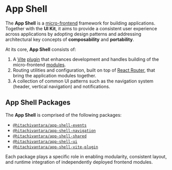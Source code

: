 # App Shell

The **App Shell** is a [micro-frontend](https://micro-frontends.org) framework for building applications.  
Together with the **UI Kit**, it aims to provide a consistent user experience across applications by adopting design patterns and addressing architectural key concepts of **composability** and **portability**.

At its core, **App Shell** consists of:

1. A [Vite](https://vite.dev) [plugin](https://github.com/lumada-design/hv-uikit-react/tree/master/packages/app-shell-vite-plugin) that enhances development and handles building of the micro-frontend [modules](https://developer.mozilla.org/en-US/docs/Web/JavaScript/Guide/Modules).
2. Routing utilities and configuration, built on top of [React Router](https://reactrouter.com), that bring the application modules together.
3. A collection of common UI patterns such as the navigation system (header, vertical navigation) and notifications.

## App Shell Packages

The **App Shell** is comprised of the following packages:

- [`@hitachivantara/app-shell-events`](https://npm.im/@hitachivantara/app-shell-events)
- [`@hitachivantara/app-shell-navigation`](https://npm.im/@hitachivantara/app-shell-navigation)
- [`@hitachivantara/app-shell-shared`](https://npm.im/@hitachivantara/app-shell-shared)
- [`@hitachivantara/app-shell-ui`](https://npm.im/@hitachivantara/app-shell-ui)
- [`@hitachivantara/app-shell-vite-plugin`](https://npm.im/@hitachivantara/app-shell-vite-plugin)

Each package plays a specific role in enabling modularity, consistent layout, and runtime integration of independently deployed frontend modules.
